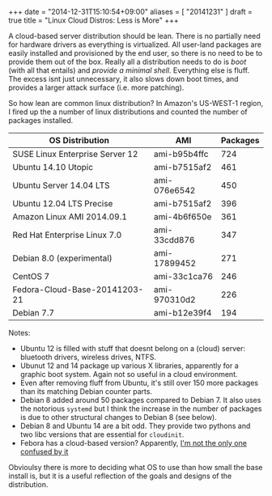 +++
date = "2014-12-31T15:10:54+09:00"
aliases = [ "20141231" ]
draft = true
title = "Linux Cloud Distros: Less is More"
+++

A cloud-based server distribution should be lean.  There is no
partially need for hardware drivers as everything is virtualized.  All
user-land packages are easily installed and provisioned by the end
user, so there is no need to be to provide them out of the box.
Really all a distribution needs to do is *boot* (with all that
entails) and *provide a minimal shell*.  Everything else is fluff.
The excess isnt just unnecessary, it also slows down boot times, and
provides a larger attack surface (i.e. more patching).

So how lean are common linux distribution? In Amazon's US-WEST-1
region, I fired up the a number of linux distributions and counted the
number of packages installed.


OS Distribution                 | AMI          | Packages
--------------------------------|--------------|----
SUSE Linux Enterprise Server 12 | ami-b95b4ffc | 724
Ubuntu 14.10 Utopic             | ami-b7515af2 | 461
Ubuntu Server 14.04 LTS         | ami-076e6542 | 450
Ubuntu 12.04 LTS Precise        | ami-b7515af2 | 396
Amazon Linux AMI 2014.09.1      | ami-4b6f650e | 361
Red Hat Enterprise Linux 7.0    | ami-33cdd876 | 347
Debian 8.0 (experimental)       | ami-17899452 | 271
CentOS 7                        | ami-33c1ca76 | 246
Fedora-Cloud-Base-20141203-21   | ami-970310d2 | 226
Debian 7.7                      | ami-b12e39f4 | 194

Notes:

* Ubuntu 12 is filled with stuff that doesnt belong on a (cloud) server: bluetooth drivers, wireless drives, NTFS.
* Ubunut 12 and 14 package up various X libraries, apparently for a graphic boot system.  Again not so useful in a cloud environment.
* Even after removing fluff from Ubuntu, it's still over 150 more packages than its matching Debian counter parts.
* Debian 8 added around 50 packages compared to Debian 7.  It also uses
  the notorious `systemd` but I think the increase in the number of
  packages is due to other structural changes to Debian 8 (see below).
* Debian 8 and Ubuntu 14 are a bit odd.  They provide two pythons and two
  libc versions that are essential for `cloudinit`.
* Febora has a cloud-based version?  Apparently, [I'm not the only one confused by it](http://www.infoworld.com/article/2843687/linux/red-hat-fedora-confuses-linux-users.html)

Obvioulsy there is more to deciding what OS to use than how small the
base install is, but it is a useful reflection of the goals and designs of the distribution.


